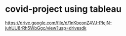 # covid-project using tableau
https://drive.google.com/file/d/1nKbeonZ4VJ-PIejN-juhUU8rRh5WbGgc/view?usp=drivesdk

